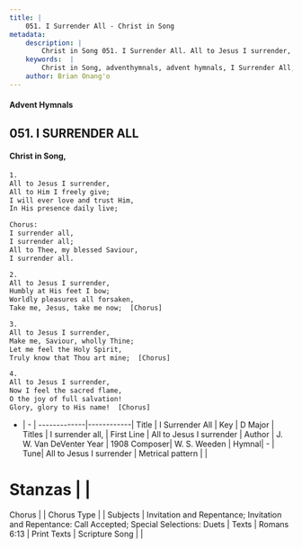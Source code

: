 ```yaml
---
title: |
    051. I Surrender All - Christ in Song
metadata:
    description: |
        Christ in Song 051. I Surrender All. All to Jesus I surrender, All to Him I freely give; I will ever love and trust Him, In His presence daily live; Chorus: I surrender all, I surrender all; All to Thee, my blessed Saviour, I surrender all.
    keywords:  |
        Christ in Song, adventhymnals, advent hymnals, I Surrender All, All to Jesus I surrender. I surrender all,
    author: Brian Onang'o
---
```


#### Advent Hymnals
## 051. I SURRENDER ALL
####  Christ in Song,

```txt
1.
All to Jesus I surrender,
All to Him I freely give;
I will ever love and trust Him,
In His presence daily live;

Chorus:
I surrender all,
I surrender all;
All to Thee, my blessed Saviour,
I surrender all.

2.
All to Jesus I surrender,
Humbly at His feet I bow;
Worldly pleasures all forsaken,
Take me, Jesus, take me now;  [Chorus]

3.
All to Jesus I surrender,
Make me, Saviour, wholly Thine;
Let me feel the Holy Spirit,
Truly know that Thou art mine;  [Chorus]

4.
All to Jesus I surrender,
Now I feel the sacred flame,
O the joy of full salvation!
Glory, glory to His name!  [Chorus]

```

- |   -  |
-------------|------------|
Title | I Surrender All |
Key | D Major |
Titles | I surrender all, |
First Line | All to Jesus I surrender |
Author | J. W. Van DeVenter
Year | 1908
Composer| W. S. Weeden |
Hymnal|  - |
Tune| All to Jesus I surrender |
Metrical pattern | |
# Stanzas |  |
Chorus |  |
Chorus Type |  |
Subjects | Invitation and Repentance; Invitation and Repentance: Call Accepted; Special Selections: Duets |
Texts | Romans 6:13 |
Print Texts | 
Scripture Song |  |
    
